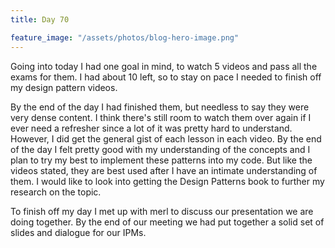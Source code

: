 ```yaml
---
title: Day 70

feature_image: "/assets/photos/blog-hero-image.png"
---
```


Going into today I had one goal in mind, to watch 5 videos and pass all the exams for them.
I had about 10 left, so to stay on pace I needed to finish off my design pattern videos.

By the end of the day I had finished them, but needless to say they were very dense content.
I think there's still room to watch them over again if I ever need a refresher since a lot of it
was pretty hard to understand. However, I did get the general gist of each lesson in each video.
By the end of the day I felt pretty good with my understanding of the concepts and I plan to
try my best to implement these patterns into my code. But like the videos stated, they are best used
after I have an intimate understanding of them. I would like to look into getting the Design Patterns
book to further my research on the topic.

To finish off my day I met up with merl to discuss our presentation we are doing together. By the end
of our meeting we had put together a solid set of slides and dialogue for our IPMs.